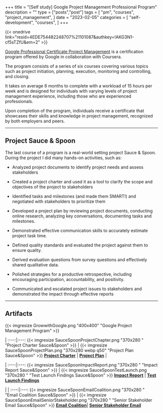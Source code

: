 +++
title = "[Self study] Google Project Management Professional Program"
description = ""
type = ["posts","post"]
tags = [
    "pm",
    "courses",
    "project_management",
]
date = "2023-02-05"
categories = [
    "self-development",
    "courses",
]
+++

{{< onedrive link="resid=4EDE754482248707%21101087&authkey=!AKG3N1-cf5sTZfU&em=2" >}}

[Google Professional Certificate Project Management](https://www.coursera.org/professional-certificates/gestion-de-proyectos-de-google) is a certification program offered by Google in collaboration with Coursera. 

The program consists of a series of six courses covering various topics such as project initiation, planning, execution, monitoring and controlling, and closing. 

It takes on average 6 months to complete with a workload of 15 hours per week and is designed for individuals with varying levels of project management experience, including those who are experienced professionals.

Upon completion of the program, individuals receive a certificate that showcases their skills and knowledge in project management, recognized by both employers and peers.

------------------------
## Project Sauce & Spoon
The last course of a program is a real-world setting project Sauce & Spoon.
During the project I did many hands-on activities, such as:

* Analyzed project documents to identify project needs and assess stakeholders

* Created a project charter and used it as a tool to clarify the scope and objectives of the project to stakeholders

* Identified tasks and milestones (and made them SMART!) and negotiated with stakeholders to prioritize them

* Developed a project plan by reviewing project documents, conducting online research, analyzing key conversations, documenting tasks and milestones.

* Demonstrated effective communication skills to accurately estimate project task time.

* Defined quality standards and evaluated the project against them to ensure quality.

* Derived evaluation questions from survey questions and effectively shared qualitative data.

* Polished strategies for a productive retrospective, including encouraging participation, accountability, and positivity.

* Communicated and escalated project issues to stakeholders and demonstrated the impact through effective reports
------------------------
## Artifacts
{{< imgresize GrowwithGoogle.png "400x400" "Google Project Management Program" >}}

 | 
:---:|:---:
 {{< imgresize SauceSpoonProjectChapter.png "370x280 " "Project Charter Sauce&Spoon" >}} |  {{< imgresize SauceSpoonProjectPlan.png "370x280 webp q50" "Project Plan Sauce&Spoon" >}}
 __[Project Charter](https://docs.google.com/document/d/1HoogNJzIFU4zdPud1B9D0-9J1WiA78n_qrxougvsUd8/edit?usp=share_link&resourcekey=0-twu1y6HUQhQZxBWJrzbfuA)__ |  __[Project Plan](https://docs.google.com/spreadsheets/d/1cRlW_ewp_VyDWYPE42NkXCbhU2iq7EbAW67KAF-eLDw/edit?usp=share_link)__
  | 
 
 | 
:---:|:---:
 {{< imgresize SauceSpoonImpactReport.png "370x280 " "Impact Report Sauce&Spoon" >}} | {{< imgresize SauceSpoonTestLaunch.png "370x280 " "Test Launch Findings Sauce&Spoon" >}}
__[Impact Report](https://docs.google.com/presentation/d/1jYhb2WqOPffn8b5fW0AGUaMSg0o-yYegeAYubSjySD0/edit?usp=share_link&resourcekey=0-F68QekVWOTewrFu84CFB-w)__ | __[Test Launch Findings](https://docs.google.com/presentation/d/12mqYCFsVkBT3mr_jYYgZKi_Q15MziAfJnMBVYnNvm1s/edit?usp=sharing)__

  |  |
:---:|:---:
 {{< imgresize SauceSpoonEmailCoalition.png "370x280 " "Email Coalition Sauce&Spoon" >}} | {{< imgresize SauceSpoonEmailSeniorStakeholder.png "370x280 " "Senior Stakeholder Email Sauce&Spoon" >}}
 __[Email Coalition](https://docs.google.com/document/d/1rrhtTU-SeE4pE1_IAJOtjjn-dwzOXAI0QT3b9kwZQT4/edit?usp=sharing)__| __[Senior Stakeholder Email](https://docs.google.com/document/d/1wf5jGpXi7NcLlTp0xLdounL_6T7hu35sNXi3YTcQMGU/edit?usp=share_link)__